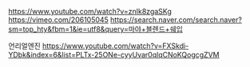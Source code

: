 https://www.youtube.com/watch?v=znIk8zgaSKg
https://vimeo.com/206105045
https://search.naver.com/search.naver?sm=top_hty&fbm=1&ie=utf8&query=마야+블렌드+쉐입



언리얼엔진
https://www.youtube.com/watch?v=FXSkdi-YDbk&index=6&list=PLTx-25ONe-cyyUvar0qlqCNoKQogcgZVM

